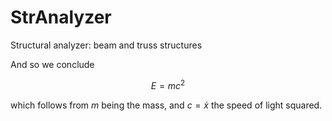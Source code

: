 # StrAnalyzer
Structural analyzer: beam and truss structures

And so we conclude
```math
E = mc^2
```
which follows from $m$ being the mass, and $c=\dot x$ the speed of light squared.
